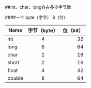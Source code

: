 ##int、char、long各占多少字节数

####一个 byte（字节） 8（位）

| Name | 字节（byte） | 位（bit） | 
| - | :-: | -: | 
| int | 4 | 32 | 
| long | 8 | 64 | 
| char | 2 | 16 |
|short|2|16|
| float | 4 |32|
|double|8|64|